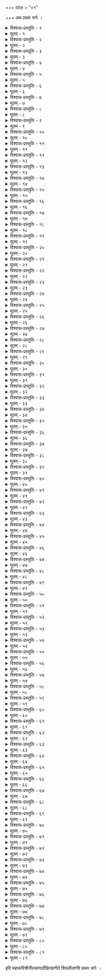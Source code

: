 +++
title = "०१"

+++
अथ प्रथमः सर्गः ।  


<details><summary>विश्वास-प्रस्तुतिः - १</summary>

पूतं स्वतः पूततरं ततो यद् गाङ्गं पयः शङ्करमौलिसङ्गात् ।  
तत् पातु मातुः प्रणयापराधपादाहतैः पूततमं ततो नः ॥ १॥
</details>

<details><summary>मूलम् - १</summary>

पूतं स्वतः पूततरं ततो यद् गाङ्गं पयः शङ्करमौलिसङ्गात् ।  
तत् पातु मातुः प्रणयापराधपादाहतैः पूततमं ततो नः ॥ १॥
</details>


<details><summary>विश्वास-प्रस्तुतिः - २</summary>

अशक्यमङ्गान्तरवद्विभक्तुमणुप्रमाणं करणं यदन्तः ।  
सामान्यभूतं शिवयोस्तदेकं सानुग्रहं स्यान्मयि गर्भदासे ॥ २॥
</details>

<details><summary>मूलम् - २</summary>

अशक्यमङ्गान्तरवद्विभक्तुमणुप्रमाणं करणं यदन्तः ।  
सामान्यभूतं शिवयोस्तदेकं सानुग्रहं स्यान्मयि गर्भदासे ॥ २॥
</details>


<details><summary>विश्वास-प्रस्तुतिः - ३</summary>

अन्विप्य खिन्नं निगमानशेषानमी न मीनं प्रथमं स्मरामः ।  
अन्विप्यमाणं निगमैरशेषैरम्ब ! स्तुमस्ते वयमाक्षिमीनम् ॥ ३॥
</details>

<details><summary>मूलम् - ३</summary>

अन्विप्य खिन्नं निगमानशेषानमी न मीनं प्रथमं स्मरामः ।  
अन्विप्यमाणं निगमैरशेषैरम्ब ! स्तुमस्ते वयमाक्षिमीनम् ॥ ३॥
</details>


<details><summary>विश्वास-प्रस्तुतिः - ४</summary>

स्तन्येन कश्चित् कवयाम्बभूव ताम्बूलसारेण परो जनन्याः ।  
अहं ततोऽप्युन्नतिमातुकामः सर्वे ततोऽप्युन्नतमक्षिकोणम् ॥ ४॥
</details>

<details><summary>मूलम् - ४</summary>

स्तन्येन कश्चित् कवयाम्बभूव ताम्बूलसारेण परो जनन्याः ।  
अहं ततोऽप्युन्नतिमातुकामः सर्वे ततोऽप्युन्नतमक्षिकोणम् ॥ ४॥
</details>


<details><summary>विश्वास-प्रस्तुतिः - ५</summary>

अर्धे तनोरद्रिसुतामयोऽस्मीत्यहंयुना किं फलमादियूना ।  
गीर्वाणयोगीन्द्रमुपास्महे तं सर्वात्मना शैलसुतात्मको यः ॥ ५॥
</details>

<details><summary>मूलम् - ५</summary>

अर्धे तनोरद्रिसुतामयोऽस्मीत्यहंयुना किं फलमादियूना ।  
गीर्वाणयोगीन्द्रमुपास्महे तं सर्वात्मना शैलसुतात्मको यः ॥ ५॥
</details>


<details><summary>विश्वास-प्रस्तुतिः - ६</summary>

कालेन शम्भुः किल तावतापि कलाश्चतुष्षष्टिमिताः प्रणिन्ये ।  
द्वासप्ततिं प्राप्य समाः प्रबन्धाञ्छतं व्यधादप्पयदीक्षितेन्द्रः ॥ ६॥
</details>

<details><summary>मूलम् - ६</summary>

कालेन शम्भुः किल तावतापि कलाश्चतुष्षष्टिमिताः प्रणिन्ये ।  
द्वासप्ततिं प्राप्य समाः प्रबन्धाञ्छतं व्यधादप्पयदीक्षितेन्द्रः ॥ ६॥
</details>


<details><summary>विश्वास-प्रस्तुतिः - ७</summary>

अनाहतोद्भूतमपास्तभेदमाद्यं शिवस्योपयिकं विधातुः ।  
नादाभिधं पारगमध्वनां तदनुत्तरं ज्योतिरनुस्मरामः ॥ ७॥
</details>

<details><summary>मूलम् - ७</summary>

अनाहतोद्भूतमपास्तभेदमाद्यं शिवस्योपयिकं विधातुः ।  
नादाभिधं पारगमध्वनां तदनुत्तरं ज्योतिरनुस्मरामः ॥ ७॥
</details>


<details><summary>विश्वास-प्रस्तुतिः - ८</summary>

साहित्यविद्याजयघण्टयैव संवेदयन्ते कवयो यशांसि ।  
यथा यथास्यां ध्वनिरुज्जिहीते तथा तथा सार्हति मूल्यभेदान् ॥ ८॥
</details>

<details><summary>मूलम् - ८</summary>

साहित्यविद्याजयघण्टयैव संवेदयन्ते कवयो यशांसि ।  
यथा यथास्यां ध्वनिरुज्जिहीते तथा तथा सार्हति मूल्यभेदान् ॥ ८॥
</details>


<details><summary>विश्वास-प्रस्तुतिः - ९</summary>

यावत् कवेर्मार्दवमुक्तिबन्धे यावद् धियः श्रोतरि कोमलत्वम् ।  
तावद्ध्वनौ तद्यतिभेदमूले तारत्वमालङ्कृतिका वदन्ति ॥ ९॥
</details>

<details><summary>मूलम् - ९</summary>

यावत् कवेर्मार्दवमुक्तिबन्धे यावद् धियः श्रोतरि कोमलत्वम् ।  
तावद्ध्वनौ तद्यतिभेदमूले तारत्वमालङ्कृतिका वदन्ति ॥ ९॥
</details>


<details><summary>विश्वास-प्रस्तुतिः - १०</summary>

अस्मिन् महत्यस्तमितान्यवेद्ये विसृत्वरे वीचितरङ्गरीत्या ।  
काव्यध्वनौ जाग्रति देहभाजां कर्णं विशेयुः कथमन्यशब्दाः ॥ १०॥
</details>

<details><summary>मूलम् - १०</summary>

अस्मिन् महत्यस्तमितान्यवेद्ये विसृत्वरे वीचितरङ्गरीत्या ।  
काव्यध्वनौ जाग्रति देहभाजां कर्णं विशेयुः कथमन्यशब्दाः ॥ १०॥
</details>


<details><summary>विश्वास-प्रस्तुतिः - ११</summary>

कीर्णानि घण्टापथ एव हन्त शब्दार्थरत्नानि गिरां सवित्र्या ।  
अत्यादरादामृशतां कवीनां दृग्गोचरं कस्यचिदेव यान्ति ॥ ११॥
</details>

<details><summary>मूलम् - ११</summary>

कीर्णानि घण्टापथ एव हन्त शब्दार्थरत्नानि गिरां सवित्र्या ।  
अत्यादरादामृशतां कवीनां दृग्गोचरं कस्यचिदेव यान्ति ॥ ११॥
</details>


<details><summary>विश्वास-प्रस्तुतिः - १२</summary>

प्रायस्तिरोभूतमहाप्रकाशाः पाषाणखण्डेष्विव चन्द्रकान्ताः ।  
शब्देषु शब्दा मिलिताश्चरन्ति भाग्योत्तरा एव तु जानते तान् ॥ १२॥
</details>

<details><summary>मूलम् - १२</summary>

प्रायस्तिरोभूतमहाप्रकाशाः पाषाणखण्डेष्विव चन्द्रकान्ताः ।  
शब्देषु शब्दा मिलिताश्चरन्ति भाग्योत्तरा एव तु जानते तान् ॥ १२॥
</details>


<details><summary>विश्वास-प्रस्तुतिः - १३</summary>

यानेव शब्दान् वयमालपामो यानेव चार्थान्वयमुल्लिखामः ।  
तैरेव विन्यासविशेषभव्यैः सम्मोहयन्ते कवयो जगन्ति ॥ १३॥
</details>

<details><summary>मूलम् - १३</summary>

यानेव शब्दान् वयमालपामो यानेव चार्थान्वयमुल्लिखामः ।  
तैरेव विन्यासविशेषभव्यैः सम्मोहयन्ते कवयो जगन्ति ॥ १३॥
</details>


<details><summary>विश्वास-प्रस्तुतिः - १४</summary>

गायन्ति वीणा अपि वेणवोऽपि जानन्ति बालाः पशवोऽपि चेदम् ।  
काव्यानि कर्तुं च परीक्षितुं च द्वित्रा भवेयुर्न तु वा भवेयुः ॥ १४॥
</details>

<details><summary>मूलम् - १४</summary>

गायन्ति वीणा अपि वेणवोऽपि जानन्ति बालाः पशवोऽपि चेदम् ।  
काव्यानि कर्तुं च परीक्षितुं च द्वित्रा भवेयुर्न तु वा भवेयुः ॥ १४॥
</details>


<details><summary>विश्वास-प्रस्तुतिः - १५</summary>

सव्यं वपुः शब्दमयं पुरारेरात्मकं दक्षिणमामनन्ति ।  
अङ्गं जगन्मङ्गलमैश्वरं तदर्हन्ति काव्यं कथमल्पपुण्याः ॥ १५॥
</details>

<details><summary>मूलम् - १५</summary>

सव्यं वपुः शब्दमयं पुरारेरात्मकं दक्षिणमामनन्ति ।  
अङ्गं जगन्मङ्गलमैश्वरं तदर्हन्ति काव्यं कथमल्पपुण्याः ॥ १५॥
</details>


<details><summary>विश्वास-प्रस्तुतिः - १६</summary>

स्तोतुं प्रवृत्ता श्रुतिरीश्वरं हि न शाब्दिकं प्राह न तार्किकं वा ।  
ब्रूते तु तावत् कविरित्यभीक्ष्णं काष्ठा परा सा कविता ततो नः ॥ १६॥
</details>

<details><summary>मूलम् - १६</summary>

स्तोतुं प्रवृत्ता श्रुतिरीश्वरं हि न शाब्दिकं प्राह न तार्किकं वा ।  
ब्रूते तु तावत् कविरित्यभीक्ष्णं काष्ठा परा सा कविता ततो नः ॥ १६॥
</details>


<details><summary>विश्वास-प्रस्तुतिः - १७</summary>

कर्णं गतं शुष्यति कर्ण एव सङ्गीतकं सैकतवारिरीत्या ।  
आनन्दयत्यन्तरनुप्रविश्य सूक्तिः कवेरेव सुधासगन्धा ॥ १७॥
</details>

<details><summary>मूलम् - १७</summary>

कर्णं गतं शुष्यति कर्ण एव सङ्गीतकं सैकतवारिरीत्या ।  
आनन्दयत्यन्तरनुप्रविश्य सूक्तिः कवेरेव सुधासगन्धा ॥ १७॥
</details>


<details><summary>विश्वास-प्रस्तुतिः - १८</summary>

पश्येयमेकस्य कवेः कृतिं चेत् सारस्वतं कोशमवैमि रिक्तम् ।  
अन्तः प्रतिश्यायमवेक्षितश्चेत् कोणे प्रविष्ठा कविकोटिरेषा ॥ १८॥
</details>

<details><summary>मूलम् - १८</summary>

पश्येयमेकस्य कवेः कृतिं चेत् सारस्वतं कोशमवैमि रिक्तम् ।  
अन्तः प्रतिश्यायमवेक्षितश्चेत् कोणे प्रविष्ठा कविकोटिरेषा ॥ १८॥
</details>


<details><summary>विश्वास-प्रस्तुतिः - १९</summary>

वक्रोक्तयो यत्र विभूषणानि वाक्यार्थबोधः परमप्रकर्षः ।  
अर्थेषु बोध्येष्वभिधैव दोषः सा काचिदन्या सरणिः कवीनाम् ॥ १९॥
</details>

<details><summary>मूलम् - १९</summary>

वक्रोक्तयो यत्र विभूषणानि वाक्यार्थबोधः परमप्रकर्षः ।  
अर्थेषु बोध्येष्वभिधैव दोषः सा काचिदन्या सरणिः कवीनाम् ॥ १९॥
</details>


<details><summary>विश्वास-प्रस्तुतिः - २०</summary>

सदर्थमात्रग्रहणात् प्रतीता सर्वज्ञता सापि शशाङ्कमौलेः ।  
प्राप्ता विकासं प्रतिभा कवीनां व्याप्नोति यद्वेत्ति न तच्छिवोऽपि ॥ २०॥
</details>

<details><summary>मूलम् - २०</summary>

सदर्थमात्रग्रहणात् प्रतीता सर्वज्ञता सापि शशाङ्कमौलेः ।  
प्राप्ता विकासं प्रतिभा कवीनां व्याप्नोति यद्वेत्ति न तच्छिवोऽपि ॥ २०॥
</details>


<details><summary>विश्वास-प्रस्तुतिः - २१</summary>

उल्लङ्घय तन्त्रान्तरसम्प्रदायानुत्प्रेक्षमाणा जगदन्यदन्यत् ।  
कस्माद् बिभीमः कवयो भवामः काव्यज्ञदण्डाद् बिभिमस्तु कामम् ॥ २१॥
</details>

<details><summary>मूलम् - २१</summary>

उल्लङ्घय तन्त्रान्तरसम्प्रदायानुत्प्रेक्षमाणा जगदन्यदन्यत् ।  
कस्माद् बिभीमः कवयो भवामः काव्यज्ञदण्डाद् बिभिमस्तु कामम् ॥ २१॥
</details>


<details><summary>विश्वास-प्रस्तुतिः - २२</summary>

तन्त्रान्तरेषु प्रतिपाद्यमानास्ते ते पदार्था ननु ते त एव ।  
निर्बेदभीशोकजुगुप्सितान्यप्यायान्ति साहित्यपथे रसत्वम् ॥ २२॥
</details>

<details><summary>मूलम् - २२</summary>

तन्त्रान्तरेषु प्रतिपाद्यमानास्ते ते पदार्था ननु ते त एव ।  
निर्बेदभीशोकजुगुप्सितान्यप्यायान्ति साहित्यपथे रसत्वम् ॥ २२॥
</details>


<details><summary>विश्वास-प्रस्तुतिः - २३</summary>

अर्थावबोधेऽपि समे रसज्ञैरन्विष्यते सत्कविसूक्तिरेव ।  
अपत्यलाभेऽपि समे विदग्धा रूपोत्तरामेव हि रोचयन्ते ॥ २३॥
</details>

<details><summary>मूलम् - २३</summary>

अर्थावबोधेऽपि समे रसज्ञैरन्विष्यते सत्कविसूक्तिरेव ।  
अपत्यलाभेऽपि समे विदग्धा रूपोत्तरामेव हि रोचयन्ते ॥ २३॥
</details>


<details><summary>विश्वास-प्रस्तुतिः - २४</summary>

व्यामोहयन्ती विविधैर्वचोभिर्व्यावर्तयन्त्यन्यकलासु दृष्टिम् ।  
कालं महान्तं क्षणवन्नयन्ती कान्तेव दक्षा कविता धिनोति ॥ २४॥
</details>

<details><summary>मूलम् - २४</summary>

व्यामोहयन्ती विविधैर्वचोभिर्व्यावर्तयन्त्यन्यकलासु दृष्टिम् ।  
कालं महान्तं क्षणवन्नयन्ती कान्तेव दक्षा कविता धिनोति ॥ २४॥
</details>


<details><summary>विश्वास-प्रस्तुतिः - २५</summary>

चिन्तासु संसर्गविशेषलाभे सन्दर्भणे चाथ पदैः पदानाम् ।  
अर्थावबोधे च भवन् कवीनामानन्दभूमा वचसामसीमा ॥ २५॥
</details>

<details><summary>मूलम् - २५</summary>

चिन्तासु संसर्गविशेषलाभे सन्दर्भणे चाथ पदैः पदानाम् ।  
अर्थावबोधे च भवन् कवीनामानन्दभूमा वचसामसीमा ॥ २५॥
</details>


<details><summary>विश्वास-प्रस्तुतिः - २६</summary>

अनायतप्राणमसंयताक्षमब्रह्मचर्यानशनादिखेदम् ।  
चित्तं महेशे निभृतं विधातुं सिद्धः कवीनां कवितैव योगः ॥ २६॥
</details>

<details><summary>मूलम् - २६</summary>

अनायतप्राणमसंयताक्षमब्रह्मचर्यानशनादिखेदम् ।  
चित्तं महेशे निभृतं विधातुं सिद्धः कवीनां कवितैव योगः ॥ २६॥
</details>


<details><summary>विश्वास-प्रस्तुतिः - २७</summary>

तिर्यङ्मनुष्यव्यतिरेकहेतुर्देव्या गिरामेव कटाक्षपातः ।  
प्रज्ञाविशेषास्तु परे जनानां प्रायो दिशन्ति श्वमृगालसाम्यम् ॥ २७॥
</details>

<details><summary>मूलम् - २७</summary>

तिर्यङ्मनुष्यव्यतिरेकहेतुर्देव्या गिरामेव कटाक्षपातः ।  
प्रज्ञाविशेषास्तु परे जनानां प्रायो दिशन्ति श्वमृगालसाम्यम् ॥ २७॥
</details>


<details><summary>विश्वास-प्रस्तुतिः - २८</summary>

न कालभेदाद्रसवर्णभेदो न जामिता वा न ऋजीषभावः ।  
सारस्वतं नाम फलं तदेतत् सदैकरूपं कृतिनो लभन्ते ॥ २८॥
</details>

<details><summary>मूलम् - २८</summary>

न कालभेदाद्रसवर्णभेदो न जामिता वा न ऋजीषभावः ।  
सारस्वतं नाम फलं तदेतत् सदैकरूपं कृतिनो लभन्ते ॥ २८॥
</details>


<details><summary>विश्वास-प्रस्तुतिः - २९</summary>

बाल्यं विदुः प्राकृतभाषितानि श्रुतिस्मृती वृद्धदशां वदन्ति ।  
साहित्यमेकन्तु गिरां सवित्र्यास्तारुण्यमुद्गाढमुशन्त्यभिज्ञाः ॥ २९॥
</details>

<details><summary>मूलम् - २९</summary>

बाल्यं विदुः प्राकृतभाषितानि श्रुतिस्मृती वृद्धदशां वदन्ति ।  
साहित्यमेकन्तु गिरां सवित्र्यास्तारुण्यमुद्गाढमुशन्त्यभिज्ञाः ॥ २९॥
</details>


<details><summary>विश्वास-प्रस्तुतिः - ३०</summary>

क्वार्थाः क्व शब्दाः क्व रसाः क्व भावाः क्व व्यङ्गयभेदाः क्व च वाक्यरीतिः ।  
कियत्सु दृष्टिः कविना न देया किमस्ति राज्ञामियतीह चिन्ता ॥ ३०॥
</details>

<details><summary>मूलम् - ३०</summary>

क्वार्थाः क्व शब्दाः क्व रसाः क्व भावाः क्व व्यङ्गयभेदाः क्व च वाक्यरीतिः ।  
कियत्सु दृष्टिः कविना न देया किमस्ति राज्ञामियतीह चिन्ता ॥ ३०॥
</details>


<details><summary>विश्वास-प्रस्तुतिः - ३१</summary>

आवर्णशक्तिग्रहमापवर्गं दुःखैकरूपा विरचय्य विद्याः ।  
विश्रान्तिहेतोः कवितां जनानां वेधाः सदानन्दमयीं किमाधात् ॥ ३१॥
</details>

<details><summary>मूलम् - ३१</summary>

आवर्णशक्तिग्रहमापवर्गं दुःखैकरूपा विरचय्य विद्याः ।  
विश्रान्तिहेतोः कवितां जनानां वेधाः सदानन्दमयीं किमाधात् ॥ ३१॥
</details>


<details><summary>विश्वास-प्रस्तुतिः - ३२</summary>

सिद्धं पदं सिद्धतरस्तदर्थः साध्या पदानां परमानुपूर्वी ।  
तन्मात्रसारे कवितापदेऽस्मिन् कियद्विधात्रा कृतमुच्चनीचम् ॥ ३२॥
</details>

<details><summary>मूलम् - ३२</summary>

सिद्धं पदं सिद्धतरस्तदर्थः साध्या पदानां परमानुपूर्वी ।  
तन्मात्रसारे कवितापदेऽस्मिन् कियद्विधात्रा कृतमुच्चनीचम् ॥ ३२॥
</details>


<details><summary>विश्वास-प्रस्तुतिः - ३३</summary>

तान्येव शास्त्राणि त एव शब्दास्त एव चार्था गुरवस्त एव ।  
इयान् विशेषः कवितापथेऽस्मिन् देव्या गिरां दृक्परिवर्तभेदः ॥ ३३॥
</details>

<details><summary>मूलम् - ३३</summary>

तान्येव शास्त्राणि त एव शब्दास्त एव चार्था गुरवस्त एव ।  
इयान् विशेषः कवितापथेऽस्मिन् देव्या गिरां दृक्परिवर्तभेदः ॥ ३३॥
</details>


<details><summary>विश्वास-प्रस्तुतिः - ३४</summary>

पदानि भव्यान्यपि काव्यरीतिमस्थानदत्तानि न शोभयन्ते ।  
नासाग्रलग्नेन भवन्मुखश्रीस्ताटङ्कबिम्बेन किमङ्गनायाः ॥ ३४॥
</details>

<details><summary>मूलम् - ३४</summary>

पदानि भव्यान्यपि काव्यरीतिमस्थानदत्तानि न शोभयन्ते ।  
नासाग्रलग्नेन भवन्मुखश्रीस्ताटङ्कबिम्बेन किमङ्गनायाः ॥ ३४॥
</details>


<details><summary>विश्वास-प्रस्तुतिः - ३५</summary>

साहित्यविद्यां पदमेकमेव सर्वानवद्यामपि हन्ति दुस्स्थम् ।  
दन्तावलिं मौक्तिकदामरम्यां दंष्ट्रेव वक्राद् बहिरुल्लसन्ती ॥ ३५॥
</details>

<details><summary>मूलम् - ३५</summary>

साहित्यविद्यां पदमेकमेव सर्वानवद्यामपि हन्ति दुस्स्थम् ।  
दन्तावलिं मौक्तिकदामरम्यां दंष्ट्रेव वक्राद् बहिरुल्लसन्ती ॥ ३५॥
</details>


<details><summary>विश्वास-प्रस्तुतिः - ३६</summary>

अन्योन्यसंसर्गविशेषरम्याप्यलङ्कृतिः प्रत्युत शोचनीया ।  
निर्व्यङ्ग्यसारे कविसूक्तिबन्धे निष्क्रान्तजीवे वपुषीव दत्ता ॥ ३६॥
</details>

<details><summary>मूलम् - ३६</summary>

अन्योन्यसंसर्गविशेषरम्याप्यलङ्कृतिः प्रत्युत शोचनीया ।  
निर्व्यङ्ग्यसारे कविसूक्तिबन्धे निष्क्रान्तजीवे वपुषीव दत्ता ॥ ३६॥
</details>


<details><summary>विश्वास-प्रस्तुतिः - ३७</summary>

विद्वत्प्रियं व्यङ्ग्यपथं व्यतीत्य शब्दार्थचित्रेषु कलेर्विलासात् ।  
प्राप्तोऽनुरागो निगमानुपेक्ष्य भाषाप्रबन्धेष्विव पामराणाम् ॥ ३७॥
</details>

<details><summary>मूलम् - ३७</summary>

विद्वत्प्रियं व्यङ्ग्यपथं व्यतीत्य शब्दार्थचित्रेषु कलेर्विलासात् ।  
प्राप्तोऽनुरागो निगमानुपेक्ष्य भाषाप्रबन्धेष्विव पामराणाम् ॥ ३७॥
</details>


<details><summary>विश्वास-प्रस्तुतिः - ३८</summary>

कृते युगे व्यञ्जनयावतीर्णं त्रेतायुगे सैव गुणीबभूव ।  
आसीत् तृतीये तु युगेऽर्थचित्रं युगे तुरीये यमकप्रपञ्चः ॥ ३८॥
</details>

<details><summary>मूलम् - ३८</summary>

कृते युगे व्यञ्जनयावतीर्णं त्रेतायुगे सैव गुणीबभूव ।  
आसीत् तृतीये तु युगेऽर्थचित्रं युगे तुरीये यमकप्रपञ्चः ॥ ३८॥
</details>


<details><summary>विश्वास-प्रस्तुतिः - ३९</summary>

दिष्ट्याधिरूढाः कविताधिराज्यं धीरा रमन्ते न हि शब्दचित्रे ।  
स्वर्गेऽपि गत्वाप्सरसां निवासे काणैव किं कापि गवेषणीया ॥ ३९॥
</details>

<details><summary>मूलम् - ३९</summary>

दिष्ट्याधिरूढाः कविताधिराज्यं धीरा रमन्ते न हि शब्दचित्रे ।  
स्वर्गेऽपि गत्वाप्सरसां निवासे काणैव किं कापि गवेषणीया ॥ ३९॥
</details>


<details><summary>विश्वास-प्रस्तुतिः - ४०</summary>

मत्वा पदग्रन्थनमेव काव्यं मन्दाः स्वयं तावति चेष्टमानाः ।  
मज्जन्ति बाला इव पाणिपादप्रस्पन्दमात्रं प्लवनं विदन्तः ॥ ४०॥
</details>

<details><summary>मूलम् - ४०</summary>

मत्वा पदग्रन्थनमेव काव्यं मन्दाः स्वयं तावति चेष्टमानाः ।  
मज्जन्ति बाला इव पाणिपादप्रस्पन्दमात्रं प्लवनं विदन्तः ॥ ४०॥
</details>


<details><summary>विश्वास-प्रस्तुतिः - ४१</summary>

कालाद् बहोः कान्यपि दुष्पदानि लब्धानि मन्दः परितो विकीर्य ।  
छिद्राणि लोष्टैरथ पांसुभिश्च सम्पूरयन् विस्मयते विलज्जः ॥ ४१॥
</details>

<details><summary>मूलम् - ४१</summary>

कालाद् बहोः कान्यपि दुष्पदानि लब्धानि मन्दः परितो विकीर्य ।  
छिद्राणि लोष्टैरथ पांसुभिश्च सम्पूरयन् विस्मयते विलज्जः ॥ ४१॥
</details>


<details><summary>विश्वास-प्रस्तुतिः - ४२</summary>

अद्यैकमेकं कुधियः परेद्युरन्येद्युरेकं च पदं निबध्य ।  
शुक्तं क्वचित् पर्युषितं क्वचिच्च कोष्णं क्वचिच्चारचयन्ति पद्यम् ॥ ४२॥
</details>

<details><summary>मूलम् - ४२</summary>

अद्यैकमेकं कुधियः परेद्युरन्येद्युरेकं च पदं निबध्य ।  
शुक्तं क्वचित् पर्युषितं क्वचिच्च कोष्णं क्वचिच्चारचयन्ति पद्यम् ॥ ४२॥
</details>


<details><summary>विश्वास-प्रस्तुतिः - ४३</summary>

आपूर्य वक्रं लशुनैर्विधाता किं निम्बसारैः कुधियामसिञ्चत् ।  
न चेत् कथं वाचि ततः क्षरन्त्यां स पूतिगन्धः स च तिक्तभावः ॥ ४३॥
</details>

<details><summary>मूलम् - ४३</summary>

आपूर्य वक्रं लशुनैर्विधाता किं निम्बसारैः कुधियामसिञ्चत् ।  
न चेत् कथं वाचि ततः क्षरन्त्यां स पूतिगन्धः स च तिक्तभावः ॥ ४३॥
</details>


<details><summary>विश्वास-प्रस्तुतिः - ४४</summary>

लभेय निन्दामपि सत्कवीनां सव्यङ्ग्यसौरभ्यरसैर्वचोभिः ।  
न तु प्रशंसामपि दुष्कवीनां दुर्गन्धिभिर्वीतरसैरमीभिः ॥ ४४॥
</details>

<details><summary>मूलम् - ४४</summary>

लभेय निन्दामपि सत्कवीनां सव्यङ्ग्यसौरभ्यरसैर्वचोभिः ।  
न तु प्रशंसामपि दुष्कवीनां दुर्गन्धिभिर्वीतरसैरमीभिः ॥ ४४॥
</details>


<details><summary>विश्वास-प्रस्तुतिः - ४५</summary>

विवक्षितार्थप्रतिपादकं ये विन्यासभेदं न विदुः पदानाम् ।  
दुःखावहोऽर्थः स्फुरितोऽपि तेषां दौर्भाग्यभाजामिव पुत्रलाभः ॥ ४५॥
</details>

<details><summary>मूलम् - ४५</summary>

विवक्षितार्थप्रतिपादकं ये विन्यासभेदं न विदुः पदानाम् ।  
दुःखावहोऽर्थः स्फुरितोऽपि तेषां दौर्भाग्यभाजामिव पुत्रलाभः ॥ ४५॥
</details>


<details><summary>विश्वास-प्रस्तुतिः - ४६</summary>

दुर्मेधसः शुष्कतरां कटोरां दुर्गन्धसान्द्रां गिरमुद्गिरन्तः ।  
कालं चिरं हन्त कथं व्यथन्ते श्रोतुर्दशातरस कियत्तमोऽशः ॥ ४६॥
</details>

<details><summary>मूलम् - ४६</summary>

दुर्मेधसः शुष्कतरां कटोरां दुर्गन्धसान्द्रां गिरमुद्गिरन्तः ।  
कालं चिरं हन्त कथं व्यथन्ते श्रोतुर्दशातरस कियत्तमोऽशः ॥ ४६॥
</details>


<details><summary>विश्वास-प्रस्तुतिः - ४७</summary>

श‍ृण्वन्तु ते दुष्कवितां परेषां श्रोत्रेषु तप्तं जतु यैर्निषिक्तम् ।  
शब्दार्थयोर्दुष्कविवक्रभाजोः किं दुष्कृतं स्यादवधारयन्तु ॥ ४७॥
</details>

<details><summary>मूलम् - ४७</summary>

श‍ृण्वन्तु ते दुष्कवितां परेषां श्रोत्रेषु तप्तं जतु यैर्निषिक्तम् ।  
शब्दार्थयोर्दुष्कविवक्रभाजोः किं दुष्कृतं स्यादवधारयन्तु ॥ ४७॥
</details>


<details><summary>विश्वास-प्रस्तुतिः - ४८</summary>

श्राम्यन्ति यावत् कवयः परेऽपि श्राम्यन्ति तावच्च ततोऽधिकं च ।  
गर्मोद्भवादिः प्रसवावतानः क्लेशो हि दुष्पुत्रसुवाञ्च तुल्यः ॥ ४८॥
</details>

<details><summary>मूलम् - ४८</summary>

श्राम्यन्ति यावत् कवयः परेऽपि श्राम्यन्ति तावच्च ततोऽधिकं च ।  
गर्मोद्भवादिः प्रसवावतानः क्लेशो हि दुष्पुत्रसुवाञ्च तुल्यः ॥ ४८॥
</details>


<details><summary>विश्वास-प्रस्तुतिः - ४९</summary>

दाक्षिण्यहानिर्जगतां विधातुर्दैव्या गिरां दुर्भरणत्य योगः ।  
पापं जनात्येति च सर्वमेतत् समाहृतं दुष्कवितानिदानम् ॥ ४९॥
</details>

<details><summary>मूलम् - ४९</summary>

दाक्षिण्यहानिर्जगतां विधातुर्दैव्या गिरां दुर्भरणत्य योगः ।  
पापं जनात्येति च सर्वमेतत् समाहृतं दुष्कवितानिदानम् ॥ ४९॥
</details>


<details><summary>विश्वास-प्रस्तुतिः - ५०</summary>

आब्रह्मवातादघशोधनानि स्मरन्ति ये ते परमर्षयोऽपि ।  
यावत्तदात्मान्वयिताधियैव न सस्मरुर्दुष्कवितासु शुद्धिम् ॥ ५०॥
</details>

<details><summary>मूलम् - ५०</summary>

आब्रह्मवातादघशोधनानि स्मरन्ति ये ते परमर्षयोऽपि ।  
यावत्तदात्मान्वयिताधियैव न सस्मरुर्दुष्कवितासु शुद्धिम् ॥ ५०॥
</details>


<details><summary>विश्वास-प्रस्तुतिः - ५१</summary>

स्वोक्ति मुषित्वा पुरतः पठन्तं स्वस्यैव पश्यन् कविसाहसाङ्कम् ।  
प्राज्ञो जनः किं प्रतिपद्यतां तमाहन्तु वा स्वोदरमोहतां वा ॥ ५१॥
</details>

<details><summary>मूलम् - ५१</summary>

स्वोक्ति मुषित्वा पुरतः पठन्तं स्वस्यैव पश्यन् कविसाहसाङ्कम् ।  
प्राज्ञो जनः किं प्रतिपद्यतां तमाहन्तु वा स्वोदरमोहतां वा ॥ ५१॥
</details>


<details><summary>विश्वास-प्रस्तुतिः - ५२</summary>

निन्दन्तु वाचं मधुरां कवीनां नन्दन्तु च स्वां गिरमेव मूर्खाः ।  
नाद्यां स्वरीत्या रसयन्तु जातु नान्त्यां पठन्तु स्वरतोऽपि पार्श्वे ॥ ५२॥
</details>

<details><summary>मूलम् - ५२</summary>

निन्दन्तु वाचं मधुरां कवीनां नन्दन्तु च स्वां गिरमेव मूर्खाः ।  
नाद्यां स्वरीत्या रसयन्तु जातु नान्त्यां पठन्तु स्वरतोऽपि पार्श्वे ॥ ५२॥
</details>


<details><summary>विश्वास-प्रस्तुतिः - ५३</summary>

हिंसा पशूनां क्रतुमध्यलग्ना स्वर्गे यथास्ते क्षणदुःखहेतुः । (यथास्तेऽक्ष्य)  
किञ्चिच्छुमं पातकमव्यलग्नं तथा मुदे स्यादपि दुष्कवीनाम् ॥ ५३॥
</details>

<details><summary>मूलम् - ५३</summary>

हिंसा पशूनां क्रतुमध्यलग्ना स्वर्गे यथास्ते क्षणदुःखहेतुः । (यथास्तेऽक्ष्य)  
किञ्चिच्छुमं पातकमव्यलग्नं तथा मुदे स्यादपि दुष्कवीनाम् ॥ ५३॥
</details>


<details><summary>विश्वास-प्रस्तुतिः - ५४</summary>

प्राचेतसव्यासमुखाः कवीन्द्राः प्राञ्चोऽपि किं दुष्कविभिर्विरक्ताः ।  
काव्यानि कर्तुं शतशः क्षमात्ते कथं न चेदासत काकवन्ध्याः ॥ ५४॥
</details>

<details><summary>मूलम् - ५४</summary>

प्राचेतसव्यासमुखाः कवीन्द्राः प्राञ्चोऽपि किं दुष्कविभिर्विरक्ताः ।  
काव्यानि कर्तुं शतशः क्षमात्ते कथं न चेदासत काकवन्ध्याः ॥ ५४॥
</details>


<details><summary>विश्वास-प्रस्तुतिः - ५५</summary>

स्थूलाभिरभ्युल्लिखितानि धीभिः स्थूलानि मन्ये कुकवेर्वचांसि ।  
कथं न चेत् कर्णपुटं प्रवेष्टुमेतानि यत्नादपि नोत्सहन्ते ॥ ५५॥
</details>

<details><summary>मूलम् - ५५</summary>

स्थूलाभिरभ्युल्लिखितानि धीभिः स्थूलानि मन्ये कुकवेर्वचांसि ।  
कथं न चेत् कर्णपुटं प्रवेष्टुमेतानि यत्नादपि नोत्सहन्ते ॥ ५५॥
</details>


<details><summary>विश्वास-प्रस्तुतिः - ५६</summary>

वाचं हतो यद्यपि ते तथापि न मूकता दुष्कवितैव दोषः ।  
आद्या यदेकत्य विवादहेतुः प्राणोपरोधाय परा बहूनाम् ॥ ५६॥
</details>

<details><summary>मूलम् - ५६</summary>

वाचं हतो यद्यपि ते तथापि न मूकता दुष्कवितैव दोषः ।  
आद्या यदेकत्य विवादहेतुः प्राणोपरोधाय परा बहूनाम् ॥ ५६॥
</details>


<details><summary>विश्वास-प्रस्तुतिः - ५७</summary>

वाचं विपञ्चीमिव वादयन्ति कर्णामृतेन ध्वनिना कवीन्द्राः ।  
मूर्खाः स्वमेधामुसलप्रहारैर्विनाशयन्त्येव विचेष्टमानाः ॥ ५७॥
</details>

<details><summary>मूलम् - ५७</summary>

वाचं विपञ्चीमिव वादयन्ति कर्णामृतेन ध्वनिना कवीन्द्राः ।  
मूर्खाः स्वमेधामुसलप्रहारैर्विनाशयन्त्येव विचेष्टमानाः ॥ ५७॥
</details>


<details><summary>विश्वास-प्रस्तुतिः - ५८</summary>

शक्यं सुखं ग्रन्थयितुं प्रवन्धान शक्यस्तु न श्रोतृजनानुरोधः ।  
श्रान्ते सति क्वापि कवौ यदेष सर्वस्वनाशादिव खेदमेति ॥ ५८॥
</details>

<details><summary>मूलम् - ५८</summary>

शक्यं सुखं ग्रन्थयितुं प्रवन्धान शक्यस्तु न श्रोतृजनानुरोधः ।  
श्रान्ते सति क्वापि कवौ यदेष सर्वस्वनाशादिव खेदमेति ॥ ५८॥
</details>


<details><summary>विश्वास-प्रस्तुतिः - ५९</summary>

अचुम्बितोल्लेखपदप्रवृत्तानसम्प्रदायेन कवीन् क्षिपति ।  
पथा प्रवृत्तान् प्रहतेन मूर्खाः पश्यन्त्यवज्ञामुकुळीकृताक्षाः ॥ ५९॥
</details>

<details><summary>मूलम् - ५९</summary>

अचुम्बितोल्लेखपदप्रवृत्तानसम्प्रदायेन कवीन् क्षिपति ।  
पथा प्रवृत्तान् प्रहतेन मूर्खाः पश्यन्त्यवज्ञामुकुळीकृताक्षाः ॥ ५९॥
</details>


<details><summary>विश्वास-प्रस्तुतिः - ६०</summary>

रसं रसज्ञाः कलयन्ति वाचि परे पदार्थानपरे पदानि ।  
वस्त्रं कुविन्दा वणिजो विभूषां रूपं युवानश्च यथा युवत्याम् ॥ ६०॥
</details>

<details><summary>मूलम् - ६०</summary>

रसं रसज्ञाः कलयन्ति वाचि परे पदार्थानपरे पदानि ।  
वस्त्रं कुविन्दा वणिजो विभूषां रूपं युवानश्च यथा युवत्याम् ॥ ६०॥
</details>


<details><summary>विश्वास-प्रस्तुतिः - ६१</summary>

पाठप्रकारैः पदयोजनाभिस्तात्पर्यदुर्निश्चयतश्च मन्दैः ।  
आयास्यमानां गिरमात्मनो ये कर्णे न कुर्वन्ति त एव धन्याः ॥ ६१॥
</details>

<details><summary>मूलम् - ६१</summary>

पाठप्रकारैः पदयोजनाभिस्तात्पर्यदुर्निश्चयतश्च मन्दैः ।  
आयास्यमानां गिरमात्मनो ये कर्णे न कुर्वन्ति त एव धन्याः ॥ ६१॥
</details>


<details><summary>विश्वास-प्रस्तुतिः - ६२</summary>

एको हि दोषः परकीयतैव पद्येषु सर्वेष्वपि दुर्जनानाम् ।  
तस्मिन् पुरस्थेऽपि कियद्यतन्ते वृथैव ते दोषगवेषणाय ॥ ६२॥
</details>

<details><summary>मूलम् - ६२</summary>

एको हि दोषः परकीयतैव पद्येषु सर्वेष्वपि दुर्जनानाम् ।  
तस्मिन् पुरस्थेऽपि कियद्यतन्ते वृथैव ते दोषगवेषणाय ॥ ६२॥
</details>


<details><summary>विश्वास-प्रस्तुतिः - ६३</summary>

आनन्दथुर्ब्रह्मविदां यदेकस्ते व्यङ्ग्यलाभेषु शतं कवीनाम् ।  
एते सहस्रं पुनरर्बुदं वा परोक्तिदोषम्फुरणे खलानाम् ॥ ६३॥
</details>

<details><summary>मूलम् - ६३</summary>

आनन्दथुर्ब्रह्मविदां यदेकस्ते व्यङ्ग्यलाभेषु शतं कवीनाम् ।  
एते सहस्रं पुनरर्बुदं वा परोक्तिदोषम्फुरणे खलानाम् ॥ ६३॥
</details>


<details><summary>विश्वास-प्रस्तुतिः - ६४</summary>

प्राचीनपद्यभ्रमतः प्रवृत्ताः स्तोतुं खलाः प्रेक्ष्य कविं पुरस्तात् ।  
येनान्यथाकर्तुमिदं गतन्ते क्लेशेन तेषां हि स एव दण्डः ॥ ६४॥
</details>

<details><summary>मूलम् - ६४</summary>

प्राचीनपद्यभ्रमतः प्रवृत्ताः स्तोतुं खलाः प्रेक्ष्य कविं पुरस्तात् ।  
येनान्यथाकर्तुमिदं गतन्ते क्लेशेन तेषां हि स एव दण्डः ॥ ६४॥
</details>


<details><summary>विश्वास-प्रस्तुतिः - ६५</summary>

दोषः क्वचित् कश्चिदिति प्रतीतः प्राचामलङ्कारविदां प्रवादः ।  
सर्वप्रबन्धानुगतस्तु मन्ये कर्तुः कवेर्जीवनमेव दोषः ॥ ६५॥
</details>

<details><summary>मूलम् - ६५</summary>

दोषः क्वचित् कश्चिदिति प्रतीतः प्राचामलङ्कारविदां प्रवादः ।  
सर्वप्रबन्धानुगतस्तु मन्ये कर्तुः कवेर्जीवनमेव दोषः ॥ ६५॥
</details>


<details><summary>विश्वास-प्रस्तुतिः - ६६</summary>

मुधैव वाक्येषु पदेष्वधीतं मुधैव दीर्घं कवितापथेऽपि ।  
आवश्यकं यत्किल पामराणामावर्जनं तन्न किमप्यधीतम् ॥ ६६॥
</details>

<details><summary>मूलम् - ६६</summary>

मुधैव वाक्येषु पदेष्वधीतं मुधैव दीर्घं कवितापथेऽपि ।  
आवश्यकं यत्किल पामराणामावर्जनं तन्न किमप्यधीतम् ॥ ६६॥
</details>


<details><summary>विश्वास-प्रस्तुतिः - ६७</summary>

निसर्गतो निर्गुणमुक्तिगुम्फं समर्थयन्ते सगुणं बलाद्ये ।  
ते कञ्चुळीसन्नहनोन्नतेन लम्बस्तनेनापि मुदं लभन्ते ॥ ६७॥
</details>

<details><summary>मूलम् - ६७</summary>

निसर्गतो निर्गुणमुक्तिगुम्फं समर्थयन्ते सगुणं बलाद्ये ।  
ते कञ्चुळीसन्नहनोन्नतेन लम्बस्तनेनापि मुदं लभन्ते ॥ ६७॥
</details>


<details><summary>विश्वास-प्रस्तुतिः - ६८</summary>

पाण्डित्यलोभो यदि पामराणां कामं विहिंसन्तु कलास्त्रिषष्टिम् ।  
करतेऽपराधः कविते! गृहीतः किमस्ति ते किञ्चन पूर्ववैरम् ॥ ६८॥
</details>

<details><summary>मूलम् - ६८</summary>

पाण्डित्यलोभो यदि पामराणां कामं विहिंसन्तु कलास्त्रिषष्टिम् ।  
करतेऽपराधः कविते! गृहीतः किमस्ति ते किञ्चन पूर्ववैरम् ॥ ६८॥
</details>


<details><summary>विश्वास-प्रस्तुतिः - ६९</summary>

वाचं कवीनामुपलाळयन् यां भुङ्क्ते रसज्ञो युवतिं युवेव ।  
तामेव भुङ्क्ते ननु तार्किकोऽपि प्राणान् हरन् भूत इव प्रविष्टः ॥ ६९॥
</details>

<details><summary>मूलम् - ६९</summary>

वाचं कवीनामुपलाळयन् यां भुङ्क्ते रसज्ञो युवतिं युवेव ।  
तामेव भुङ्क्ते ननु तार्किकोऽपि प्राणान् हरन् भूत इव प्रविष्टः ॥ ६९॥
</details>


<details><summary>विश्वास-प्रस्तुतिः - ७०</summary>

अर्थेष्वलङ्कारविदः प्रमाणं शब्देषु नः शब्दविदो मुनीन्द्राः ।  
के तान्त्रिकाणां कवयो भवन्ति के वा कवीनामपि तान्त्रिकाः स्युः ॥ ७०॥
</details>

<details><summary>मूलम् - ७०</summary>

अर्थेष्वलङ्कारविदः प्रमाणं शब्देषु नः शब्दविदो मुनीन्द्राः ।  
के तान्त्रिकाणां कवयो भवन्ति के वा कवीनामपि तान्त्रिकाः स्युः ॥ ७०॥
</details>


<details><summary>विश्वास-प्रस्तुतिः - ७१</summary>

घट्टोपविष्टानिव वाग्भिरर्थैः काव्यागमज्ञानुपसान्त्वयामः ।  
आप्लुत्य भल्लूकवदापतन्तः कथं नु जय्या इह गौतमीयाः ॥ ७१॥
</details>

<details><summary>मूलम् - ७१</summary>

घट्टोपविष्टानिव वाग्भिरर्थैः काव्यागमज्ञानुपसान्त्वयामः ।  
आप्लुत्य भल्लूकवदापतन्तः कथं नु जय्या इह गौतमीयाः ॥ ७१॥
</details>


<details><summary>विश्वास-प्रस्तुतिः - ७२</summary>

अन्यन्तिकस्थैरविभावनीयः सूक्ष्मः प्रकृत्या मृदुसूक्तिजन्मा ।  
कुतर्कविद्याव्यवनोपजातेः कोलाहलैर्न ध्वनिरेष वेद्यः ॥ ७२॥
</details>

<details><summary>मूलम् - ७२</summary>

अन्यन्तिकस्थैरविभावनीयः सूक्ष्मः प्रकृत्या मृदुसूक्तिजन्मा ।  
कुतर्कविद्याव्यवनोपजातेः कोलाहलैर्न ध्वनिरेष वेद्यः ॥ ७२॥
</details>


<details><summary>विश्वास-प्रस्तुतिः - ७३</summary>

गुणान् न गृह्णन्तु खलास्ततः किं गृह्णन्तु दोषानपि वा ततः किम् ।  
अपि व्यतित्तामुभयं ततः किं गुणोऽपि दोषो यदि दुस्सहं तत् ॥ ७३॥
</details>

<details><summary>मूलम् - ७३</summary>

गुणान् न गृह्णन्तु खलास्ततः किं गृह्णन्तु दोषानपि वा ततः किम् ।  
अपि व्यतित्तामुभयं ततः किं गुणोऽपि दोषो यदि दुस्सहं तत् ॥ ७३॥
</details>


<details><summary>विश्वास-प्रस्तुतिः - ७४</summary>

क्व ब्रह्मलोकः क्व गिरां सावित्री क्व भूमिभागाः क्व वयं वराकाः ।  
दिष्ट्योपलब्धामपि देवतां तां विक्रीणते वृत्तिकृते विमूढाः ॥ ७४॥
</details>

<details><summary>मूलम् - ७४</summary>

क्व ब्रह्मलोकः क्व गिरां सावित्री क्व भूमिभागाः क्व वयं वराकाः ।  
दिष्ट्योपलब्धामपि देवतां तां विक्रीणते वृत्तिकृते विमूढाः ॥ ७४॥
</details>


<details><summary>विश्वास-प्रस्तुतिः - ७५</summary>

दुष्पण्डिताराधनदुःखशीलात् कष्टादमुष्मात् कविताधिकारात् ।  
वरं जगत्यामिह मूकभावो वरं च तिर्यक्तृणगुल्मभावः ॥ ७५॥
</details>

<details><summary>मूलम् - ७५</summary>

दुष्पण्डिताराधनदुःखशीलात् कष्टादमुष्मात् कविताधिकारात् ।  
वरं जगत्यामिह मूकभावो वरं च तिर्यक्तृणगुल्मभावः ॥ ७५॥
</details>


<details><summary>विश्वास-प्रस्तुतिः - ७६</summary>

प्रायो जडा मत्सरिणश्च लोका दोषोत्तरं मृग्यगुणं वचो नः ।  
गुणैकलुब्धोऽपि जनः क्वचित् स्यादित्याशयैवायभियान् प्रयासः ॥ ७६॥
</details>

<details><summary>मूलम् - ७६</summary>

प्रायो जडा मत्सरिणश्च लोका दोषोत्तरं मृग्यगुणं वचो नः ।  
गुणैकलुब्धोऽपि जनः क्वचित् स्यादित्याशयैवायभियान् प्रयासः ॥ ७६॥
</details>


<details><summary>विश्वास-प्रस्तुतिः - ७७</summary>

`वेदाहमेतं पुरुषं महान्त'' मित्यामनन्तो निगमाः सगर्वम् ।  
श्वानः कृता येन स एव देवो वर्ण्यः कथं वाङ्मनसातिवर्ती ॥ ७७॥
</details>

<details><summary>मूलम् - ७७</summary>

`वेदाहमेतं पुरुषं महान्त'' मित्यामनन्तो निगमाः सगर्वम् ।  
श्वानः कृता येन स एव देवो वर्ण्यः कथं वाङ्मनसातिवर्ती ॥ ७७॥
</details>


<details><summary>विश्वास-प्रस्तुतिः - ७८</summary>

शब्देषु चार्थेषु परं यतिष्ये तथा तथा मां गुरवो विनिन्युः ।  
चमत्कृतिं तत्र कथं विधास्ये न मत्कृतिर्यत् क्रमते तदंशे ॥ ७८॥
</details>

<details><summary>मूलम् - ७८</summary>

शब्देषु चार्थेषु परं यतिष्ये तथा तथा मां गुरवो विनिन्युः ।  
चमत्कृतिं तत्र कथं विधास्ये न मत्कृतिर्यत् क्रमते तदंशे ॥ ७८॥
</details>


<details><summary>विश्वास-प्रस्तुतिः - ७९</summary>

क्वाहं क्व काव्यं कविराजसाध्यं क्वाहं क्व शम्भुर्निगमैरगम्यः ।  
निश्शङ्कमेवांविदपि प्रवर्ते निर्लज्जते देवि! तव प्रसादात् ॥ ७९॥
</details>

<details><summary>मूलम् - ७९</summary>

क्वाहं क्व काव्यं कविराजसाध्यं क्वाहं क्व शम्भुर्निगमैरगम्यः ।  
निश्शङ्कमेवांविदपि प्रवर्ते निर्लज्जते देवि! तव प्रसादात् ॥ ७९॥
</details>


<details><summary>विश्वास-प्रस्तुतिः - ८०</summary>

दत्ते त्वया वाङ्मयरत्नकोशे विक्रीय भुक्तं किल भुक्तमेव ।  
शिष्टं त्वदङ्घ्र्योः पुनरर्पयेयं दयम्व मीनाक्षि ! पुरैव मह्यम् ॥ ८०॥
</details>

<details><summary>मूलम् - ८०</summary>

दत्ते त्वया वाङ्मयरत्नकोशे विक्रीय भुक्तं किल भुक्तमेव ।  
शिष्टं त्वदङ्घ्र्योः पुनरर्पयेयं दयम्व मीनाक्षि ! पुरैव मह्यम् ॥ ८०॥
</details>


<details><summary>विश्वास-प्रस्तुतिः - ८१</summary>

शब्दा यद्वदनं प्रपद्य मृदुतामाशासतेऽन्यादृशी-  
मर्था यद्धिषणाप्रवाहपतनादिच्छन्ति जिज्ञास्यताम् ।  
यत्कीर्तिस्पृहया शिवोऽपि निगमान् ग्रन्थाति सर्गादिषु  
प्राचस्तान् कवितापितामहपदारूढान् कवीन् प्रस्तुमः ॥ ८१॥
</details>

<details><summary>मूलम् - ८१</summary>

शब्दा यद्वदनं प्रपद्य मृदुतामाशासतेऽन्यादृशी-  
मर्था यद्धिषणाप्रवाहपतनादिच्छन्ति जिज्ञास्यताम् ।  
यत्कीर्तिस्पृहया शिवोऽपि निगमान् ग्रन्थाति सर्गादिषु  
प्राचस्तान् कवितापितामहपदारूढान् कवीन् प्रस्तुमः ॥ ८१॥
</details>

इति महाकविश्रीनीलकण्ठदीक्षितप्रणीते शिवलीलार्णवे प्रथमः सर्गः ।  